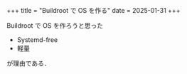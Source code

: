 +++
title = "Buildroot で OS を作る"
date = 2025-01-31
+++

Buildroot で OS を作ろうと思った
- Systemd-free
- 軽量

が理由である．

